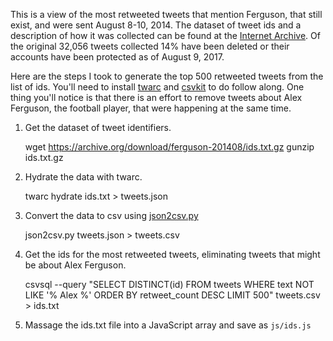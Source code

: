 This is a view of the most retweeted tweets that mention Ferguson, that still exist, and were sent August 8-10, 2014. The dataset of tweet ids and a description of how it was collected can be found at the [Internet Archive](https://archive.org/details/ferguson-201408). Of the original 32,056 tweets collected 14% have been deleted or their accounts have been protected as of August 9, 2017.

Here are the steps I took to generate the top 500 retweeted tweets from the list
of ids. You'll need to install [twarc](https://github.com/docnow/twarc) and
[csvkit](https://csvkit.readthedocs.io/) to do follow along. One thing you'll
notice is that there is an effort to remove tweets about Alex Ferguson, the
football player, that were happening at the same time. 

1. Get the dataset of tweet identifiers.

    wget https://archive.org/download/ferguson-201408/ids.txt.gz gunzip ids.txt.gz

2. Hydrate the data with twarc.

    twarc hydrate ids.txt > tweets.json 

3. Convert the data to csv using [json2csv.py](https://github.com/DocNow/twarc/blob/master/utils/json2csv.py)

    json2csv.py tweets.json > tweets.csv
    
4. Get the ids for the most retweeted tweets, eliminating tweets that might be
   about Alex Ferguson.
   
    csvsql --query "SELECT DISTINCT(id) FROM tweets WHERE text NOT LIKE '% Alex %' ORDER BY retweet_count DESC LIMIT 500" tweets.csv > ids.txt
   
5. Massage the ids.txt file into a JavaScript array and save as `js/ids.js`

